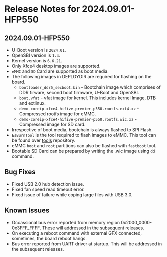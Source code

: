 # Release Notes for 2024.09.01-HFP550

## 2024.09.01-HFP550

- U-Boot version is `2024.01`.
- OpenSBI version is `1.4`.
- Kernel version is `6.6.21`.
- Only Xfce4 desktop images are supported.
- `eMMC` and `SD` Card are supported as boot media.
- The following images in DEPLOYDIR are required for flashing on the board.
    + `bootloader_ddr5_secboot.bin` - Bootchain image which comprises of DDR firware, second boot firmware, U-Boot and OpenSBI.
    + `boot.vfat` - vfat image for kernel. This includes kernel Image, DTB and extlinux.
    + `demo-coreip-xfce4-hifive-premier-p550.rootfs.ext4.xz` - Compressed rootfs image for eMMC.
    + `demo-coreip-xfce4-hifive-premier-p550.rootfs.wic.xz` - Compressed image for SD card.
- Irrespective of boot media, bootchain is always flashed to SPI Flash.
- `EsBurnTool` is the tool required to flash images to eMMC. This tool can be found over [tools](https://github.com/sifive/hifive-premier-p550-tools) repository.
- eMMC `boot` and `root` partitions can also be flashed with `fastboot` tool.
- Bootable SD Card can be prepared by writing the .wic image using `dd` command.

## Bug Fixes
- Fixed USB 2.0 hub detection issue.
- Fixed fan speed read timeout error.
- Fixed issue of failure while coping large files with USB 3.0.

## Known Issues

- Occassional bus error reported from memory region 0x2000_0000-0x3FFF_FFFF. These will addressed in the subsequent releases.
- On executing a reboot command with external GFX connected, sometimes, the board reboot hangs.
- Bus error reported from UART driver at startup. This will be addressed in the subsequent releases.
